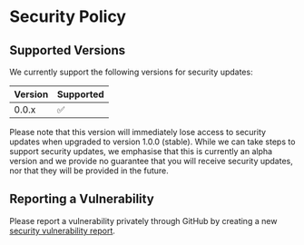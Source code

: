 # Security Policy

## Supported Versions

We currently support the following versions for security updates:

| Version | Supported          |
| ------- | ------------------ |
| 0.0.x   | :white_check_mark: |

Please note that this version will immediately lose access to security updates when upgraded to version 1.0.0 (stable). While we can take steps to support security updates, we emphasise that this is currently an alpha version and we provide no guarantee that you will receive security updates, nor that they will be provided in the future.

## Reporting a Vulnerability

Please report a vulnerability privately through GitHub by creating a new [security vulnerability report](https://github.com/carolinaisslaying/metlink/security/advisories/new).
